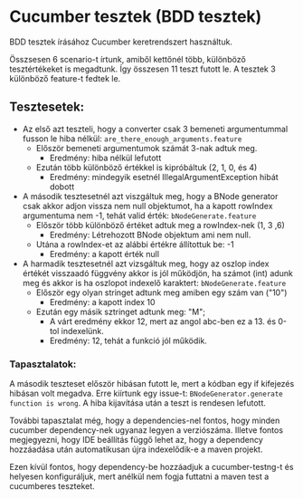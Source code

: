 # Cucumber tesztek (BDD tesztek)

BDD tesztek írásához Cucumber keretrendszert használtuk. 

Összsesen 6 scenario-t írtunk, amiből kettőnél több, különböző tesztértékeket is megadtunk. Így összesen 11 teszt futott le. A tesztek 3 különböző feature-t fedtek le.
## Tesztesetek:
- Az első azt teszteli, hogy a converter csak 3 bemeneti argumentummal fusson le hiba nélkül: `are_there_enough_arguments.feature`
  - Először bemeneti argumentumok számát 3-nak adtuk meg.
    - Eredmény: hiba nélkül lefutott
  - Ezután több különböző értékkel is kipróbáltuk (2, 1, 0, és 4)
    - Eredmény: mindegyik esetnél IllegalArgumentException hibát dobott
- A második tesztesetnél azt viszgáltuk meg, hogy a BNode generator csak akkor adjon vissza nem null objektumot, ha a kapott rowIndex argumentuma nem -1, tehát valid érték: `bNodeGenerate.feature`
  - Először több különböző értéket adtuk meg a rowIndex-nek (1, 3 ,6)
    - Eredmény: Létrehozott BNode objektum ami nem null.
  - Utána a rowIndex-et az alábbi értékre állítottuk be: -1
    - Eredmény: a kapott érték null
- A harmadik tesztesetnél azt vizsgáltuk meg, hogy az oszlop index értékét visszaadó függvény akkor is jól működjön, ha számot (int) adunk meg és akkor is ha oszlopot indexelő karaktert: `bNodeGenerate.feature`
  - Először egy olyan stringet adtunk meg amiben egy szám van ("10")
    - Eredmény: a kapott index 10
  - Ezután egy másik sztringet adtunk meg: "M";
    - A várt eredmény ekkor 12, mert az angol abc-ben ez a 13. és 0-tol indexelünk.
    - Eredmény: 12, tehát a funkció jól működik.

### Tapasztalatok:
A második teszteset először hibásan futott le, mert a kódban egy if kifejezés hibásan volt megadva. Erre kiírtunk egy issue-t: `BNodeGenerator.generate function is wrong`. A hiba kijavítása után a teszt is rendesen lefutott.

További tapasztalat még, hogy a dependencies-nel fontos, hogy minden cucumber dependency-nek ugyanaz legyen a verziószáma. Illetve fontos megjegyezni, hogy IDE beállítás függő lehet az, hogy a dependency hozzáadása után automatikusan újra indexelődik-e a maven projekt.

Ezen kívül fontos, hogy dependency-be hozzáadjuk a cucumber-testng-t és helyesen konfiguráljuk, mert anélkül nem fogja futtatni a maven test a cucumberes teszteket.